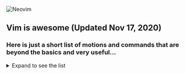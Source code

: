 ![Neovim](https://img.shields.io/badge/editor-Neovim-green?logo=neovim&style=plastic)
## Vim is awesome (Updated Nov 17, 2020)
### Here is just a short list of motions and commands that are beyond the basics and very useful...
<details>
  <summary>Expand to see the list</summary>
<!--
**joelpalmer/joelpalmer** is a ✨ _special_ ✨ repository because its `README.md` (this file) appears on your GitHub profile.
-->
	
# undo/redo - change
- U - does a new change, undoing last change - like `git revert`
# Copy - Paste
- yiw to copy word under cursor
- viwp - replace another word with word from yiw
- <leader>y and movement
# Fugitive
- = in staging are toggles diff for file under cursor
- y + ctrl-g for copying current file name - current fugitive object
# vim-gitgutter
- Navigate hunks `[c` `]c`
- <leader>hp - preview hunk
- <leader>hs - stage hunk
- <leader>hu - undo hunk
- :GitGutterLineHighlightsToggle
# Mixed - organize
- @: repeat last ex command
- ctrl-o opens last edited Vim file
- g* find next word under cursor
- dG delete to end of file including current line
# Vim Surround
- visual select and the S + whatever {}
-------
# Vim Auto Pairs
-------
- ctrl-v and then open bracket for solo bracket
# Indenting
---------
- S - start on empty line with proper indentation
- normal indent 5 lines: `5>>` ← FYI ysiw` or with a W
- visual block: `Vjj>`
- Curlies: `>%` from the brace!!
- *Paste and be aligned in new location: `]p` as opposed to just `p`
- Indent a range of line in ex: `:4,8>`
- Indent with markers `ma` where to start `>'a` where to end
- Indent to line num: `>12gg`
- Indent paragraph: `>}`
- Indent to top of screen: `>H`
- Indent everything: `gg=G`

# Folding
------
- zf -- fold
- zo -- open fold
- zd -- delete fold

# Motions?
------
- H, L, M

# Scroll
------
- ctrl-d - move half screen down
- ctrl-u - move half screen up
- ctrl-y - move down one line
- ctrl-e - move up one line

# Ex
---
Duplicate/move lines:
- `:t.` - duplicate line
- `:t 7` - copy it after line 7
- :v/foo/m$ - moves not matching lines to EOF!

Other stuff?
---

- :w anotherfilename is "saveas"
- substitute filename with some cmd and buffer will go out to it - :w !cat
- the command 'tee'
---
- ' for mark line and backtick for exact location!
- . is current line and $ is last like in : commands
- * next occurence of word under curson
- s delete and insert like x + i
- B and E for space separated words
- '.  -- last edited line!!!
- g; -- last edit position!
- I -- insert at beginning of line
- ctrl-a -- increment- ADD!
- . -- repeat last command
- ctrl-r + whatever in command mode or insert
	- % -- awesome.MD
	- . -- last inserted text
- q: -- command window history!
- xp: -- swap char with next char
- :arga -- add multiple files unlike with e
- :tab sball -- open buffers in tabs then use gt and gT
- mC and mT (convention) for code and test and then 'C and 'T
- registers -- "kyy and then "kp to paste it
- 0 register only gets populated with yanked text, not deleted. Handy for copy, delete, replace etc.
- 1 register holds last delete or change, see last bullet
	- 1-9 hold the last deletes
	- qm -- record macro under arbitrary m register: https://stackoverflow.com/a/7018760/13721000
	- + to go to start of next line or first non blank character
	- . register has last inserted text no matter how it was inserted
	- :earlier -- go back in time by mins 15m and get back by :later
	- g+ and g- go back and forward in time
	- :.! date or whatever command to have it dumped in to your window- the . is key
		- similar to :r! but r opens a new line and . overwrites current line!!
		- date (or whatever cmd on a line) and then run !$sh
- dab and daB for delete around brackets and parens
- dt<space> and ct<space> -- delete or change up to space!!! or just dW cW!
- de -- delete everything til the end of the word and then . to repeat
- ci -- change in
- C -- just like D put puts you in insert mode
- ddp -- move current line down a row - it swaps with below line
- xp -- swap current char with next
- ctrl-f forward a page and ctrl-b backward a page
- zt or z<cr> and zb make current line top or bottom of page, like zz centers it!
- df<space> delete up to and including next space
- dt. -- delete until .
- ye -- copy/yank text from here to end of word
- 0yw - yank first word in line
- cc -- cut current line or S
- B & E use whitespace a delimeters
- g; (last place you made a change!) and g, move forward and backwards through the changelist!
	- '. will go to last edited line and `. will go to last edit position
	- ctrl-o (old) up jump list and ctrl-i down jump list through jump list :ju
	- :changes - change list!
	- gv -- reselects last visual selection
	- :verbose set whatev? - tells you where it was set or unset
		- also works with maps and highlights
- :%TOhtml - creates an html page of your buffer
- :v/PATTERN/d -- delete lines that don't match pattern
- q: browse, edit and execute from your command history
- q/ for search history - ctrl-c to exit
- vim http://... to open web page source
- gi -- go to position of last insert stopped
- ctrl-z or for sub shell :sh to go out to zsh and the fg to come back
- == correct indentation based on line above
- mksession -- !
- set list to show whitespace etc
- = for fix indenting in GQL and JS etc!
- surround Vv and then S and what you want to surround with!!!
- G=gg -- auto re-indent entire document
- <backtick>. -- jump to last mod location --  '. last line
- :e %:h/<filename> to create file in same directory
- 1z= takes the first spelling suggestion
- das or dis to delete sentence.
- dap or dip to delete a paragraph
- d) delete from cursor to end of sentence as long as there are no dots - use das usually
- dT<char> delete backwords to char
- gi - last insert location
- zg - add spelling word
- z= -- look at spelling suggestions
- ge -- move to previous end of word
- 3$ -- move to end of third line down

</details>
